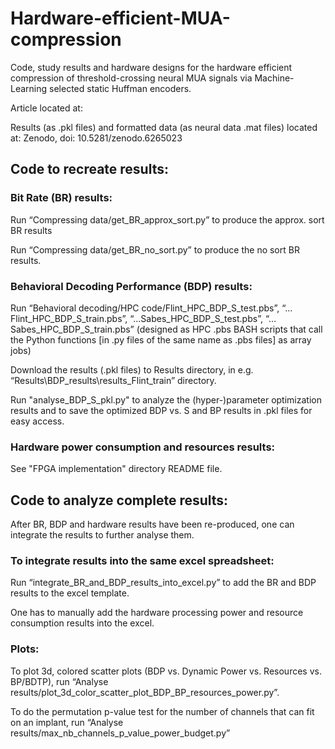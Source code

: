 # Hardware-efficient-MUA-compression
Code, study results and hardware designs for the hardware efficient compression of threshold-crossing neural MUA signals via Machine-Learning selected static Huffman encoders.

Article located at:

Results (as .pkl files) and formatted data (as neural data .mat files) located at: Zenodo, doi: 10.5281/zenodo.6265023


## Code to recreate results:

### Bit Rate (BR) results:
Run “Compressing data/get_BR_approx_sort.py”  to produce the approx. sort BR results

Run “Compressing data/get_BR_no_sort.py” to produce the no sort BR results.

### Behavioral Decoding Performance (BDP) results:
Run “Behavioral decoding/HPC code/Flint_HPC_BDP_S_test.pbs”, “…Flint_HPC_BDP_S_train.pbs”, “…Sabes_HPC_BDP_S_test.pbs”, “…Sabes_HPC_BDP_S_train.pbs” (designed as HPC .pbs BASH scripts that call the Python functions [in .py files of the same name as .pbs files] as array jobs)

Download the results (.pkl files) to Results directory, in e.g. “Results\BDP_results\results_Flint_train” directory. 

Run "analyse_BDP_S_pkl.py" to analyze the (hyper-)parameter optimization results and to save the optimized BDP vs. S and BP results in .pkl files for easy access.

### Hardware power consumption and resources results:
See "FPGA implementation" directory README file.


## Code to analyze complete results:
After BR, BDP and hardware results have been re-produced, one can integrate the results to further analyse them.

### To integrate results into the same excel spreadsheet:
Run “integrate_BR_and_BDP_results_into_excel.py” to add the BR and BDP results to the excel template.

One has to manually add the hardware processing power and resource consumption results into the excel.


### Plots:
To plot 3d, colored scatter plots (BDP vs. Dynamic Power vs. Resources vs. BP/BDTP), run “Analyse results/plot_3d_color_scatter_plot_BDP_BP_resources_power.py”.

To do the permutation p-value test for the number of channels that can fit on an implant, run “Analyse results/max_nb_channels_p_value_power_budget.py”

